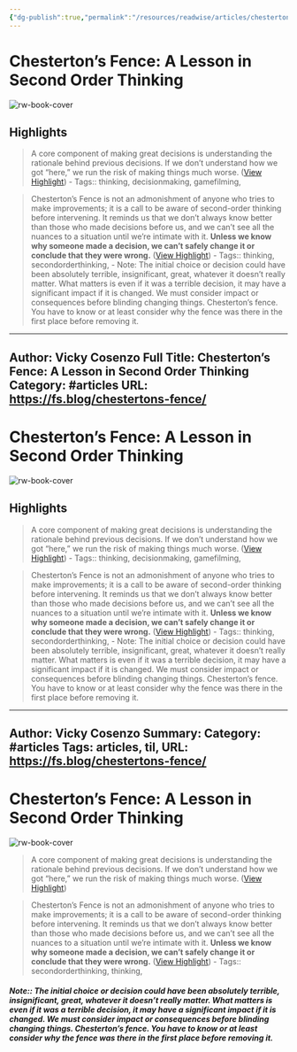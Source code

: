 ```yaml
---
{"dg-publish":true,"permalink":"/resources/readwise/articles/chesterton-s-fence-a-lesson-in-second-order-thinking/","tags":["til","secondOrderThinking","thinking/secondOrderThinking"]}
---
```


# Chesterton’s Fence: A Lesson in Second Order Thinking

![rw-book-cover](https://fs.blog/wp-content/uploads/2015/06/cropped-farnamstreet-80x80.png)

## Highlights
> A core component of making great decisions is understanding the rationale behind previous decisions. If we don’t understand how we got “here,” we run the risk of making things much worse. ([View Highlight](https://read.readwise.io/read/01gcyrn2cyq0ztt19ra9cdxk2z))
    - Tags:: thinking, decisionmaking, gamefilming, 

> Chesterton’s Fence is not an admonishment of anyone who tries to make improvements; it is a call to be aware of second-order thinking before intervening. It reminds us that we don’t always know better than those who made decisions before us, and we can’t see all the nuances to a situation until we’re intimate with it. **Unless we know why someone made a decision, we can’t safely change it or conclude that they were wrong.** ([View Highlight](https://read.readwise.io/read/01gcedypqwjwsrrjcn9dkgz28q))
    - Tags:: thinking, secondorderthinking, 
    - Note: The initial choice or decision could have been absolutely terrible, insignificant, great, whatever it doesn’t really matter. What matters is even if it was a terrible decision, it may have a significant impact if it is changed. We must consider impact or consequences before blinding changing things. Chesterton’s fence. You have to know or at least consider why the fence was there in the first place before removing it.

---
Author: Vicky Cosenzo
Full Title: Chesterton’s Fence: A Lesson in Second Order Thinking
Category: #articles
URL: https://fs.blog/chestertons-fence/
---
# Chesterton’s Fence: A Lesson in Second Order Thinking

![rw-book-cover](https://fs.blog/wp-content/uploads/2015/06/cropped-farnamstreet-80x80.png)

## Highlights
> A core component of making great decisions is understanding the rationale behind previous decisions. If we don’t understand how we got “here,” we run the risk of making things much worse. ([View Highlight](https://read.readwise.io/read/01gcyrn2cyq0ztt19ra9cdxk2z))
    - Tags:: thinking, decisionmaking, gamefilming, 

> Chesterton’s Fence is not an admonishment of anyone who tries to make improvements; it is a call to be aware of second-order thinking before intervening. It reminds us that we don’t always know better than those who made decisions before us, and we can’t see all the nuances to a situation until we’re intimate with it. **Unless we know why someone made a decision, we can’t safely change it or conclude that they were wrong.** ([View Highlight](https://read.readwise.io/read/01gcedypqwjwsrrjcn9dkgz28q))
    - Tags:: thinking, secondorderthinking, 
    - Note: The initial choice or decision could have been absolutely terrible, insignificant, great, whatever it doesn’t really matter. What matters is even if it was a terrible decision, it may have a significant impact if it is changed. We must consider impact or consequences before blinding changing things. Chesterton’s fence. You have to know or at least consider why the fence was there in the first place before removing it.

---
Author: Vicky Cosenzo
Summary: 
Category: #articles
Tags: articles, til, 
URL: https://fs.blog/chestertons-fence/
---
# Chesterton’s Fence: A Lesson in Second Order Thinking

![rw-book-cover](https://149664534.v2.pressablecdn.com/wp-content/uploads/2020/03/Chesterton’s-Fence-A-Lesson-in-Second-Order-Thinking.png)

> A core component of making great decisions is understanding the rationale behind previous decisions. If we don’t understand how we got “here,” we run the risk of making things much worse. ([View Highlight](https://read.readwise.io/read/01gcyrn2cyq0ztt19ra9cdxk2z))

> Chesterton’s Fence is not an admonishment of anyone who tries to make improvements; it is a call to be aware of second-order thinking before intervening. It reminds us that we don’t always know better than those who made decisions before us, and we can’t see all the nuances to a situation until we’re intimate with it. **Unless we know why someone made a decision, we can’t safely change it or conclude that they were wrong.** ([View Highlight](https://read.readwise.io/read/01gcedypqwjwsrrjcn9dkgz28q))
    - Tags:: secondorderthinking, thinking, 

##### Note:: The initial choice or decision could have been absolutely terrible, insignificant, great, whatever it doesn’t really matter. What matters is even if it was a terrible decision, it may have a significant impact if it is changed. We must consider impact or consequences before blinding changing things. Chesterton’s fence. You have to know or at least consider why the fence was there in the first place before removing it.

